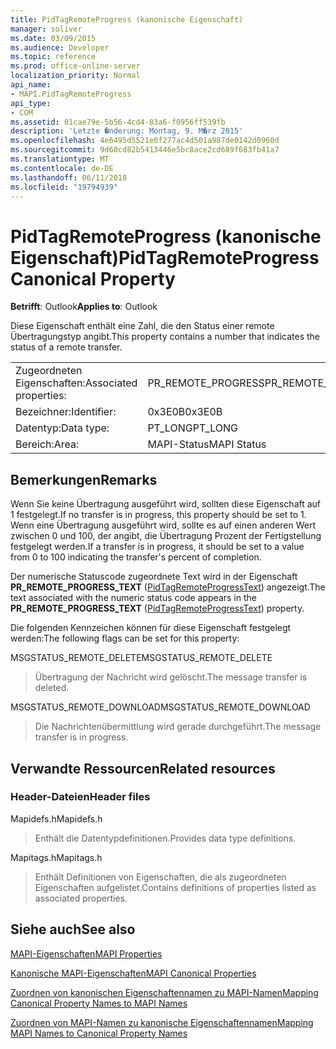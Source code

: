 ```yaml
---
title: PidTagRemoteProgress (kanonische Eigenschaft)
manager: soliver
ms.date: 03/09/2015
ms.audience: Developer
ms.topic: reference
ms.prod: office-online-server
localization_priority: Normal
api_name:
- MAPI.PidTagRemoteProgress
api_type:
- COM
ms.assetid: 01cae79e-5b56-4cd4-83a6-f0956ff539fb
description: 'Letzte �nderung: Montag, 9. M�rz 2015'
ms.openlocfilehash: 4e6495d5521e0f277ac4d501a987de0142d0960d
ms.sourcegitcommit: 9d60cd82b5413446e5bc8ace2cd689f683fb41a7
ms.translationtype: MT
ms.contentlocale: de-DE
ms.lasthandoff: 06/11/2018
ms.locfileid: "19794939"
---
```

# <a name="pidtagremoteprogress-canonical-property"></a><span data-ttu-id="ae282-103">PidTagRemoteProgress (kanonische Eigenschaft)</span><span class="sxs-lookup"><span data-stu-id="ae282-103">PidTagRemoteProgress Canonical Property</span></span>

  
  
<span data-ttu-id="ae282-104">**Betrifft**: Outlook</span><span class="sxs-lookup"><span data-stu-id="ae282-104">**Applies to**: Outlook</span></span> 
  
<span data-ttu-id="ae282-105">Diese Eigenschaft enthält eine Zahl, die den Status einer remote Übertragungstyp angibt.</span><span class="sxs-lookup"><span data-stu-id="ae282-105">This property contains a number that indicates the status of a remote transfer.</span></span>
  
|||
|:-----|:-----|
|<span data-ttu-id="ae282-106">Zugeordneten Eigenschaften:</span><span class="sxs-lookup"><span data-stu-id="ae282-106">Associated properties:</span></span>  <br/> |<span data-ttu-id="ae282-107">PR_REMOTE_PROGRESS</span><span class="sxs-lookup"><span data-stu-id="ae282-107">PR_REMOTE_PROGRESS</span></span>  <br/> |
|<span data-ttu-id="ae282-108">Bezeichner:</span><span class="sxs-lookup"><span data-stu-id="ae282-108">Identifier:</span></span>  <br/> |<span data-ttu-id="ae282-109">0x3E0B</span><span class="sxs-lookup"><span data-stu-id="ae282-109">0x3E0B</span></span>  <br/> |
|<span data-ttu-id="ae282-110">Datentyp:</span><span class="sxs-lookup"><span data-stu-id="ae282-110">Data type:</span></span>  <br/> |<span data-ttu-id="ae282-111">PT_LONG</span><span class="sxs-lookup"><span data-stu-id="ae282-111">PT_LONG</span></span>  <br/> |
|<span data-ttu-id="ae282-112">Bereich:</span><span class="sxs-lookup"><span data-stu-id="ae282-112">Area:</span></span>  <br/> |<span data-ttu-id="ae282-113">MAPI-Status</span><span class="sxs-lookup"><span data-stu-id="ae282-113">MAPI Status</span></span>  <br/> |
   
## <a name="remarks"></a><span data-ttu-id="ae282-114">Bemerkungen</span><span class="sxs-lookup"><span data-stu-id="ae282-114">Remarks</span></span>

<span data-ttu-id="ae282-115">Wenn Sie keine Übertragung ausgeführt wird, sollten diese Eigenschaft auf 1 festgelegt.</span><span class="sxs-lookup"><span data-stu-id="ae282-115">If no transfer is in progress, this property should be set to 1.</span></span> <span data-ttu-id="ae282-116">Wenn eine Übertragung ausgeführt wird, sollte es auf einen anderen Wert zwischen 0 und 100, der angibt, die Übertragung Prozent der Fertigstellung festgelegt werden.</span><span class="sxs-lookup"><span data-stu-id="ae282-116">If a transfer is in progress, it should be set to a value from 0 to 100 indicating the transfer's percent of completion.</span></span>
  
<span data-ttu-id="ae282-117">Der numerische Statuscode zugeordnete Text wird in der Eigenschaft **PR_REMOTE_PROGRESS_TEXT** ([PidTagRemoteProgressText](pidtagremoteprogresstext-canonical-property.md)) angezeigt.</span><span class="sxs-lookup"><span data-stu-id="ae282-117">The text associated with the numeric status code appears in the **PR_REMOTE_PROGRESS_TEXT** ([PidTagRemoteProgressText](pidtagremoteprogresstext-canonical-property.md)) property.</span></span>
  
<span data-ttu-id="ae282-118">Die folgenden Kennzeichen können für diese Eigenschaft festgelegt werden:</span><span class="sxs-lookup"><span data-stu-id="ae282-118">The following flags can be set for this property:</span></span>
  
<span data-ttu-id="ae282-119">MSGSTATUS_REMOTE_DELETE</span><span class="sxs-lookup"><span data-stu-id="ae282-119">MSGSTATUS_REMOTE_DELETE</span></span>
  
> <span data-ttu-id="ae282-120">Übertragung der Nachricht wird gelöscht.</span><span class="sxs-lookup"><span data-stu-id="ae282-120">The message transfer is deleted.</span></span>
    
<span data-ttu-id="ae282-121">MSGSTATUS_REMOTE_DOWNLOAD</span><span class="sxs-lookup"><span data-stu-id="ae282-121">MSGSTATUS_REMOTE_DOWNLOAD</span></span>
  
> <span data-ttu-id="ae282-122">Die Nachrichtenübermittlung wird gerade durchgeführt.</span><span class="sxs-lookup"><span data-stu-id="ae282-122">The message transfer is in progress.</span></span>
    
## <a name="related-resources"></a><span data-ttu-id="ae282-123">Verwandte Ressourcen</span><span class="sxs-lookup"><span data-stu-id="ae282-123">Related resources</span></span>

### <a name="header-files"></a><span data-ttu-id="ae282-124">Header-Dateien</span><span class="sxs-lookup"><span data-stu-id="ae282-124">Header files</span></span>

<span data-ttu-id="ae282-125">Mapidefs.h</span><span class="sxs-lookup"><span data-stu-id="ae282-125">Mapidefs.h</span></span>
  
> <span data-ttu-id="ae282-126">Enthält die Datentypdefinitionen.</span><span class="sxs-lookup"><span data-stu-id="ae282-126">Provides data type definitions.</span></span>
    
<span data-ttu-id="ae282-127">Mapitags.h</span><span class="sxs-lookup"><span data-stu-id="ae282-127">Mapitags.h</span></span>
  
> <span data-ttu-id="ae282-128">Enthält Definitionen von Eigenschaften, die als zugeordneten Eigenschaften aufgelistet.</span><span class="sxs-lookup"><span data-stu-id="ae282-128">Contains definitions of properties listed as associated properties.</span></span>
    
## <a name="see-also"></a><span data-ttu-id="ae282-129">Siehe auch</span><span class="sxs-lookup"><span data-stu-id="ae282-129">See also</span></span>



[<span data-ttu-id="ae282-130">MAPI-Eigenschaften</span><span class="sxs-lookup"><span data-stu-id="ae282-130">MAPI Properties</span></span>](mapi-properties.md)
  
[<span data-ttu-id="ae282-131">Kanonische MAPI-Eigenschaften</span><span class="sxs-lookup"><span data-stu-id="ae282-131">MAPI Canonical Properties</span></span>](mapi-canonical-properties.md)
  
[<span data-ttu-id="ae282-132">Zuordnen von kanonischen Eigenschaftennamen zu MAPI-Namen</span><span class="sxs-lookup"><span data-stu-id="ae282-132">Mapping Canonical Property Names to MAPI Names</span></span>](mapping-canonical-property-names-to-mapi-names.md)
  
[<span data-ttu-id="ae282-133">Zuordnen von MAPI-Namen zu kanonische Eigenschaftennamen</span><span class="sxs-lookup"><span data-stu-id="ae282-133">Mapping MAPI Names to Canonical Property Names</span></span>](mapping-mapi-names-to-canonical-property-names.md)

